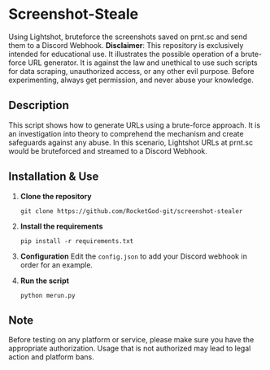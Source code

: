# Screenshot-Steale
Using Lightshot, bruteforce the screenshots saved on prnt.sc and send them to a Discord Webhook.
**Disclaimer**: 
This repository is exclusively intended for educational use. It illustrates the possible operation of a brute-force URL generator. It is against the law and unethical to use such scripts for data scraping, unauthorized access, or any other evil purpose. Before experimenting, always get permission, and never abuse your knowledge.
## Description
This script shows how to generate URLs using a brute-force approach. It is an investigation into theory to comprehend the mechanism and create safeguards against any abuse. In this scenario, Lightshot URLs at prnt.sc would be bruteforced and streamed to a Discord Webhook.
## Installation & Use

1. **Clone the repository**
   ```
   git clone https://github.com/RocketGod-git/screenshot-stealer
   ```

2. **Install the requirements**
   ```
   pip install -r requirements.txt
   ```

3. **Configuration**
   Edit the `config.json` to add your Discord webhook in order for an example.

4. **Run the script**
   ```
   python merun.py
   ```

## Note
Before testing on any platform or service, please make sure you have the appropriate authorization. Usage that is not authorized may lead to legal action and platform bans.
